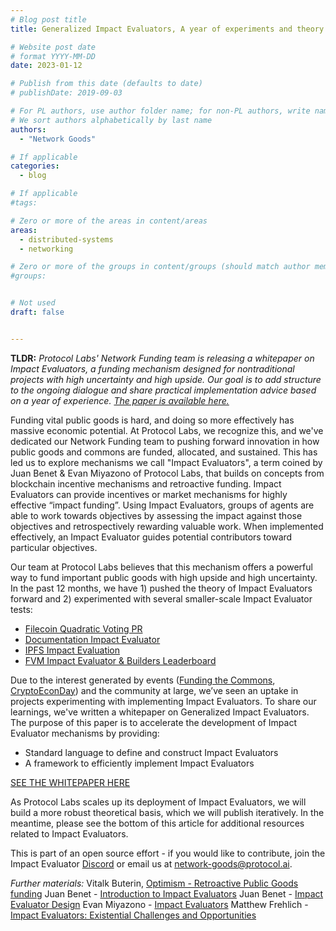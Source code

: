 ```yaml
---
# Blog post title
title: Generalized Impact Evaluators, A year of experiments and theory

# Website post date
# format YYYY-MM-DD
date: 2023-01-12

# Publish from this date (defaults to date)
# publishDate: 2019-09-03

# For PL authors, use author folder name; for non-PL authors, write name as in paper within ""
# We sort authors alphabetically by last name
authors:
  - "Network Goods"

# If applicable
categories:
  - blog

# If applicable
#tags:

# Zero or more of the areas in content/areas
areas:
  - distributed-systems
  - networking

# Zero or more of the groups in content/groups (should match author membership)
#groups:


# Not used
draft: false


---
```

**TLDR:** _Protocol Labs' Network Funding team is releasing a whitepaper on Impact Evaluators, a funding mechanism designed for nontraditional projects with high uncertainty and high upside. Our goal is to add structure to the ongoing dialogue and share practical implementation advice based on a year of experience. [The paper is available here.](https://research.protocol.ai/publications/generalized-impact-evaluators/)_

Funding vital public goods is hard, and doing so more effectively has massive economic potential. At Protocol Labs, we recognize this, and we've dedicated our Network Funding team to pushing forward innovation in how public goods and commons are funded, allocated, and sustained.
This has led us to explore mechanisms we call "Impact Evaluators", a term coined by Juan Benet & Evan Miyazono of Protocol Labs, that builds on concepts from blockchain incentive mechanisms and retroactive funding.
Impact Evaluators can provide incentives or market mechanisms for highly effective “impact funding”. Using Impact Evaluators, groups of agents are able to work towards objectives by assessing the impact against those objectives and retrospectively rewarding valuable work. When implemented effectively, an Impact Evaluator guides potential contributors toward particular objectives. 

Our team at Protocol Labs believes that this mechanism offers a powerful way to fund important public goods with high upside and high uncertainty. In the past 12 months, we have 1) pushed the theory of Impact Evaluators forward and 2) experimented with several smaller-scale Impact Evaluator tests:
- [Filecoin Quadratic Voting PR](https://filecoin.io/blog/posts/a-public-goods-experiment-on-filecoin-retroactively-funding-impact-with-quadratic-voting/)
- [Documentation Impact Evaluator](https://github.com/protocol/Network-Funding/blob/main/Documentation_challenge.md)
- [IPFS Impact Evaluation](https://network-goods.notion.site/IPFS-Impact-Evaluator-Round-1-bcc8450ae387487fad9916cf9d645417)
- [FVM Impact Evaluator & Builders Leaderboard](https://network-goods.notion.site/Impact-Evaluators-Builders-Leaderboard-602ea6755b5642e1ad6f9da59a47fa62)

Due to the interest generated by events ([Funding the Commons](https://fundingthecommons.io/), [CryptoEconDay](https://www.cryptoeconday.io/)) and the community at large, we’ve seen an uptake in projects experimenting with implementing Impact Evaluators. To share our learnings, we've written a whitepaper on Generalized Impact Evaluators. The purpose of this paper is to accelerate the development of Impact Evaluator mechanisms by providing:
- Standard language to define and construct Impact Evaluators
- A framework to efficiently implement Impact Evaluators

[SEE THE WHITEPAPER HERE](https://research.protocol.ai/publications/generalized-impact-evaluators/)

As Protocol Labs scales up its deployment of Impact Evaluators, we will build a more robust theoretical basis, which we will publish iteratively.  In the meantime, please see the bottom of this article for additional resources related to Impact Evaluators. 

This is part of an open source effort - if you would like to contribute, join the Impact Evaluator [Discord](https://discord.gg/vPFbvw5Fke) or email us at network-goods@protocol.ai.

_Further materials:_
Vitalk Buterin, [Optimism - Retroactive Public Goods funding](https://medium.com/ethereum-optimism/retroactive-public-goods-funding-33c9b7d00f0c)
Juan Benet - [Introduction to Impact Evaluators](https://youtu.be/TdDHWv00Z4E)
Juan Benet - [Impact Evaluator Design](https://youtu.be/1soPQ31ZHkQ)
Evan Miyazono - [Impact Evaluators](https://youtu.be/dpLtrugjfMc)
Matthew Frehlich - [Impact Evaluators: Existential Challenges and Opportunities](https://youtu.be/3X141_IFDm0)
